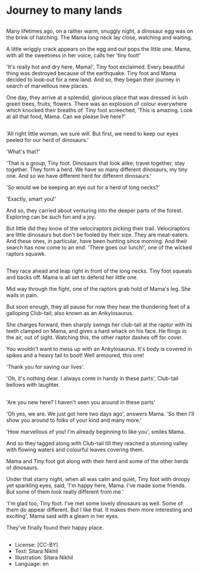 # Journey to many lands

##
Many lifetimes ago, on a rather warm, snuggly night, a dinosaur egg was on the brink of hatching. The Mama long neck lay close, watching and waiting.

A little wriggly crack appears on the egg and out pops the little one. Mama, with all the sweetness in her voice, calls her 'tiny foot!'

'It's really hot and dry here, Mama!', Tiny foot exclaimed. Every beautiful thing was destroyed because of the earthquake. Tiny foot and Mama decided to look-out for a new land. And so, they began their journey in search of marvellous new places.

One day, they arrive at a splendid, glorious place that was dressed in lush green trees, fruits, flowers. There was an explosion of colour everywhere which knocked their breaths of. Tiny foot screeched, 'This is amazing. Look at all that food, Mama. Can we please live here?'

##
'All right little woman, we sure will. But first, we need to keep our eyes peeled for our herd of dinosaurs.'

'What's that?'

'That is a group, Tiny foot. Dinosaurs that look alike; travel together, stay together. They form a herd. We have so many different dinosaurs, my tiny one. And so we have different herd for different dinosaurs.'

'So would we be keeping an eye out for a herd of long necks?'

'Exactly, smart you!'

And so, they carried about venturing into the deeper parts of the forest. Exploring can be such fun and a joy.

But little did they know of the velociraptors picking their trail. Velociraptors are little dinosaurs but don't be fooled by their size. They are meat-eaters. And these ones, in particular, have been hunting since morning. And their search has now come to an end. 'There goes our lunch!', one of the wicked raptors squawk.

##
They race ahead and leap right in front of the long necks. Tiny foot squeals and backs off. Mama is all set to defend her little one.

Mid way through the fight, one of the raptors grab hold of Mama's leg. She wails in pain.

But soon enough, they all pause for now they hear the thundering feet of a galloping Club-tail; also known as an Ankylosaurus.

She charges forward, then sharply swings her club-tail at the raptor with its teeth clamped on Mama, and gives a hard whack on his face. He flings in the air, out of sight. Watching this, the other raptor dashes off for cover.

You wouldn't want to mess up with an Ankylosaurus. It's body is covered in spikes and a heavy tail to boot! Well armoured, this one!

'Thank you for saving our lives'.

'Oh, it's nothing dear. I always come in handy in these parts', Club-tail bellows with laughter.

##
'Are you new here? I haven't seen you around in these parts'

'Oh yes, we are. We just got here two days ago', answers Mama. 'So then I'll show you around to folks of your kind and many more.'

'How marvellous of you! I'm already beginning to like you', smiles Mama.

And so they tagged along with Club-tail till they reached a stunning valley with flowing waters and colourful leaves covering them.

Mama and Tiny foot got along with their herd and some of the other herds of dinosaurs.

Under that starry night, when all was calm and quiet, Tiny foot with droopy yet sparkling eyes, said, 'I'm happy here, Mama. I've made some friends. But some of them look really different from me.'

'I'm glad too, Tiny foot. I've met some lovely dinosaurs as well. Some of them do appear different. But I like that. It makes them more interesting and exciting', Mama said with a gleam in her eyes.

They've finally found their happy place.

##
* License: [CC-BY]
* Text: Sitara Nikhil
* Illustration: Sitara Nikhil
* Language: en
